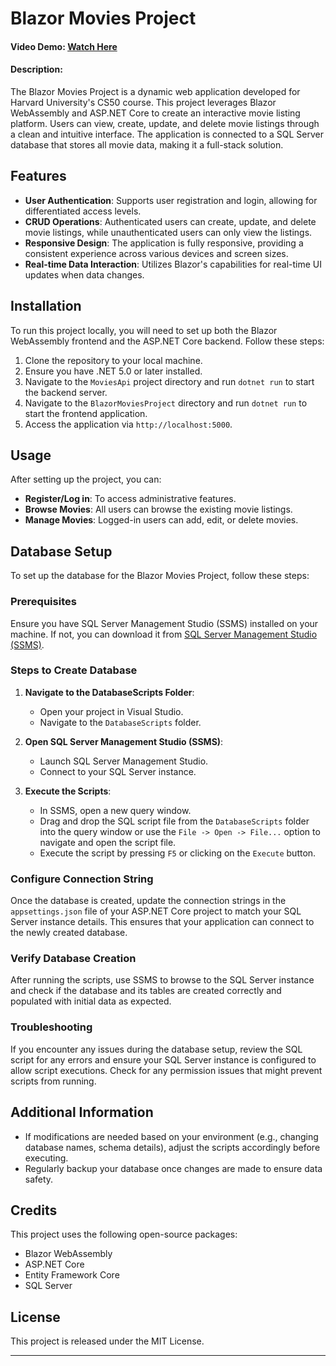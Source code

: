 
# Blazor Movies Project

#### Video Demo: [Watch Here](https://www.youtube.com/watch?v=RnVmnd6iI88)

#### Description:
The Blazor Movies Project is a dynamic web application developed for Harvard University's CS50 course. This project leverages Blazor WebAssembly and ASP.NET Core to create an interactive movie listing platform. Users can view, create, update, and delete movie listings through a clean and intuitive interface. The application is connected to a SQL Server database that stores all movie data, making it a full-stack solution.

## Features
- **User Authentication**: Supports user registration and login, allowing for differentiated access levels.
- **CRUD Operations**: Authenticated users can create, update, and delete movie listings, while unauthenticated users can only view the listings.
- **Responsive Design**: The application is fully responsive, providing a consistent experience across various devices and screen sizes.
- **Real-time Data Interaction**: Utilizes Blazor's capabilities for real-time UI updates when data changes.

## Installation
To run this project locally, you will need to set up both the Blazor WebAssembly frontend and the ASP.NET Core backend. Follow these steps:
1. Clone the repository to your local machine.
2. Ensure you have .NET 5.0 or later installed.
3. Navigate to the `MoviesApi` project directory and run `dotnet run` to start the backend server.
4. Navigate to the `BlazorMoviesProject` directory and run `dotnet run` to start the frontend application.
5. Access the application via `http://localhost:5000`.

## Usage
After setting up the project, you can:
- **Register/Log in**: To access administrative features.
- **Browse Movies**: All users can browse the existing movie listings.
- **Manage Movies**: Logged-in users can add, edit, or delete movies.

## Database Setup

To set up the database for the Blazor Movies Project, follow these steps:

### Prerequisites
Ensure you have SQL Server Management Studio (SSMS) installed on your machine. If not, you can download it from [SQL Server Management Studio (SSMS)](https://docs.microsoft.com/en-us/sql/ssms/download-sql-server-management-studio-ssms).

### Steps to Create Database
1. **Navigate to the DatabaseScripts Folder**:
   - Open your project in Visual Studio.
   - Navigate to the `DatabaseScripts` folder.

2. **Open SQL Server Management Studio (SSMS)**:
   - Launch SQL Server Management Studio.
   - Connect to your SQL Server instance.

3. **Execute the Scripts**:
   - In SSMS, open a new query window.
   - Drag and drop the SQL script file from the `DatabaseScripts` folder into the query window or use the `File -> Open -> File...` option to navigate and open the script file.
   - Execute the script by pressing `F5` or clicking on the `Execute` button.

### Configure Connection String
Once the database is created, update the connection strings in the `appsettings.json` file of your ASP.NET Core project to match your SQL Server instance details. This ensures that your application can connect to the newly created database.

### Verify Database Creation
After running the scripts, use SSMS to browse to the SQL Server instance and check if the database and its tables are created correctly and populated with initial data as expected.

### Troubleshooting
If you encounter any issues during the database setup, review the SQL script for any errors and ensure your SQL Server instance is configured to allow script executions. Check for any permission issues that might prevent scripts from running.

## Additional Information
- If modifications are needed based on your environment (e.g., changing database names, schema details), adjust the scripts accordingly before executing.
- Regularly backup your database once changes are made to ensure data safety.


## Credits
This project uses the following open-source packages:
- Blazor WebAssembly
- ASP.NET Core
- Entity Framework Core
- SQL Server

## License
This project is released under the MIT License.

---
